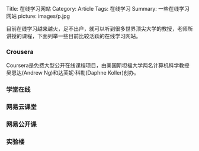 Title: 在线学习网站
Category: Article
Tags: 在线学习
Summary: 一些在线学习网站
picture: images/p.jpg

目前在线学习越来越火，足不出户，就可以听到很多世界顶尖大学的教授，老师所讲授的课程，下面列举一些目前比较活跃的在线学习网站。  

### Crousera      
Coursera是免费大型公开在线课程项目，由美国斯坦福大学两名计算机科学教授吴恩达(Andrew Ng)和达芙妮·科勒(Daphne Koller)创办。  
### 学堂在线  

### 网易云课堂  

### 网易公开课  

### 实验楼